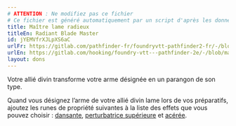 ```yaml
---
# ATTENTION : Ne modifiez pas ce fichier
# Ce fichier est généré automatiquement par un script d'après les données du module Foundry VTT officiel et de sa traduction
title: Maître lame radieux
titleEn: Radiant Blade Master
id: jYEMVfrXJLpXS6aC
urlFr: https://gitlab.com/pathfinder-fr/foundryvtt-pathfinder2-fr/-/blob/master/data/feats/jYEMVfrXJLpXS6aC.htm
urlEn: https://gitlab.com/hooking/foundry-vtt---pathfinder-2e/-/blob/master/packs/data/feats.db/radiant-blade-master.json
layout: dons
---
```

Votre allié divin transforme votre arme désignée en un parangon de son type.

Quand vous désignez l’arme de votre allié divin lame lors de vos préparatifs, ajoutez les runes de propriété suivantes à la liste des effets que vous pouvez choisir : [dansante](../équipements/dansante-rune.html), [perturbatrice supérieure](../équipements/pertubatrice-supérieure-rune.html) et [acérée](../équipements/acérée-rune.html).
